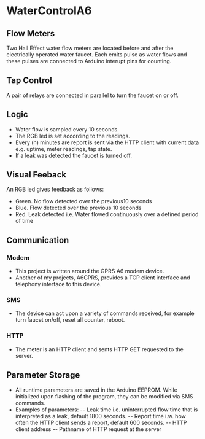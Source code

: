# WaterControlA6
## Flow Meters
Two Hall Effect water flow meters are located before and after the electrically operated water faucet. Each emits pulse as water flows
and these pulses are connected to Arduino interupt pins for counting.
## Tap Control
A pair of relays are connected in parallel to turn the faucet on or off.
## Logic
- Water flow is sampled every 10 seconds.
- The RGB led is set according to the readings.
- Every (n) minutes are report is sent via the HTTP client with current data e.g. uptime, meter readings, tap state.
- If a leak was detected the faucet is turned off.
## Visual Feeback
An RGB led gives feedback as follows:
- Green. No flow detected over the previous10 seconds
- Blue. Flow detected over the previous 10 seconds
- Red. Leak detected i.e. Water flowed continuously over a defined period of time
## Communication
### Modem
- This project is written around the GPRS A6 modem device.
- Another of my projects, A6GPRS, provides a TCP client interface and telephony interface to this device.
### SMS
- The device can act upon a variety of commands received, for example turn faucet on/off, reset all counter, reboot.
### HTTP
- The meter is an HTTP client and sents HTTP GET requested to the server.
## Parameter Storage
- All runtime parameters are saved in the Arduino EEPROM. While initialized upon flashing of the program, they can be modified
via SMS commands.
- Examples of parameters:
-- Leak time i.e. uninterrupted flow time that is interpreted as a leak, default 1800 seconds.
-- Report time i.w. how often the HTTP client sends a report, default 600 seconds.
-- HTTP client address
-- Pathname of HTTP request at the server
